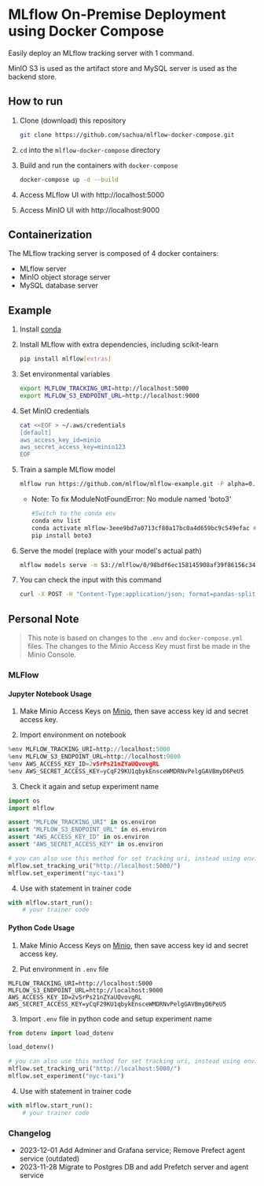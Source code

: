 # MLflow On-Premise Deployment using Docker Compose
Easily deploy an MLflow tracking server with 1 command.

MinIO S3 is used as the artifact store and MySQL server is used as the backend store.

## How to run

1. Clone (download) this repository

    ```bash
    git clone https://github.com/sachua/mlflow-docker-compose.git
    ```

2. `cd` into the `mlflow-docker-compose` directory

3. Build and run the containers with `docker-compose`

    ```bash
    docker-compose up -d --build
    ```

4. Access MLflow UI with http://localhost:5000

5. Access MinIO UI with http://localhost:9000

## Containerization

The MLflow tracking server is composed of 4 docker containers:

* MLflow server
* MinIO object storage server
* MySQL database server

## Example

1. Install [conda](https://conda.io/projects/conda/en/latest/user-guide/install/index.html)

2. Install MLflow with extra dependencies, including scikit-learn

    ```bash
    pip install mlflow[extras]
    ```

3. Set environmental variables

    ```bash
    export MLFLOW_TRACKING_URI=http://localhost:5000
    export MLFLOW_S3_ENDPOINT_URL=http://localhost:9000
    ```
4. Set MinIO credentials

    ```bash
    cat <<EOF > ~/.aws/credentials
    [default]
    aws_access_key_id=minio
    aws_secret_access_key=minio123
    EOF
    ```

5. Train a sample MLflow model

    ```bash
    mlflow run https://github.com/mlflow/mlflow-example.git -P alpha=0.42
    ```

    * Note: To fix ModuleNotFoundError: No module named 'boto3'

        ```bash
        #Switch to the conda env
        conda env list
        conda activate mlflow-3eee9bd7a0713cf80a17bc0a4d659bc9c549efac #replace with your own generated mlflow-environment
        pip install boto3
        ```

 6. Serve the model (replace with your model's actual path)
    ```bash
    mlflow models serve -m S3://mlflow/0/98bdf6ec158145908af39f86156c347f/artifacts/model -p 1234
    ```

 7. You can check the input with this command
    ```bash
    curl -X POST -H "Content-Type:application/json; format=pandas-split" --data '{"columns":["alcohol", "chlorides", "citric acid", "density", "fixed acidity", "free sulfur dioxide", "pH", "residual sugar", "sulphates", "total sulfur dioxide", "volatile acidity"],"data":[[12.8, 0.029, 0.48, 0.98, 6.2, 29, 3.33, 1.2, 0.39, 75, 0.66]]}' http://127.0.0.1:1234/invocations
    ```

## Personal Note

>This note is based on changes to the `.env` and `docker-compose.yml` files. The changes to the Minio Access Key must first be made in the Minio Console.

### MLFlow

#### Jupyter Notebook Usage

1. Make Minio Access Keys on [Minio](http://localhost:9001/access-keys), then save access key id and secret access key.

2. Import environment on notebook

``` python
%env MLFLOW_TRACKING_URI=http://localhost:5000
%env MLFLOW_S3_ENDPOINT_URL=http://localhost:9000
%env AWS_ACCESS_KEY_ID=2vSrPs21nZYaUQvovgRL
%env AWS_SECRET_ACCESS_KEY=yCqF29KU1qbykEnsceWMDRNvPelgGAVBmyD6PeU5
```

3. Check it again and setup experiment name

``` python
import os
import mlflow

assert "MLFLOW_TRACKING_URI" in os.environ
assert "MLFLOW_S3_ENDPOINT_URL" in os.environ
assert "AWS_ACCESS_KEY_ID" in os.environ
assert "AWS_SECRET_ACCESS_KEY" in os.environ

# you can also use this method for set tracking uri, instead using environment
mlflow.set_tracking_uri("http://localhost:5000/")
mlflow.set_experiment("nyc-taxi")
```

4. Use with statement in trainer code

``` python
with mlflow.start_run():
    # your trainer code
```

#### Python Code Usage

1. Make Minio Access Keys on [Minio](http://localhost:9001/access-keys), then save access key id and secret access key.

2. Put environment in `.env` file

```
MLFLOW_TRACKING_URI=http://localhost:5000
MLFLOW_S3_ENDPOINT_URL=http://localhost:9000
AWS_ACCESS_KEY_ID=2vSrPs21nZYaUQvovgRL
AWS_SECRET_ACCESS_KEY=yCqF29KU1qbykEnsceWMDRNvPelgGAVBmyD6PeU5
```

3. Import `.env` file in python code and setup experiment name

``` python
from dotenv import load_dotenv

load_dotenv()

# you can also use this method for set tracking uri, instead using environment
mlflow.set_tracking_uri("http://localhost:5000/")
mlflow.set_experiment("nyc-taxi")
```

4. Use with statement in trainer code

``` python
with mlflow.start_run():
    # your trainer code
```

### Changelog

* 2023-12-01 Add Adminer and Grafana service; Remove Prefect agent service (outdated)
* 2023-11-28 Migrate to Postgres DB and add Prefetch server and agent service